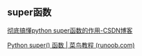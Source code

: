 ## super函数

[彻底搞懂python super函数的作用-CSDN博客](https://blog.csdn.net/wo198711203217/article/details/84097274)

[Python super() 函数 | 菜鸟教程 (runoob.com)](https://www.runoob.com/python/python-func-super.html)

```py

```

